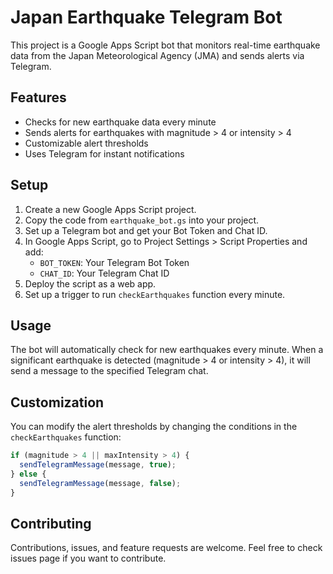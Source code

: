 # Japan Earthquake Telegram Bot

This project is a Google Apps Script bot that monitors real-time earthquake data from the Japan Meteorological Agency (JMA) and sends alerts via Telegram.

## Features

- Checks for new earthquake data every minute
- Sends alerts for earthquakes with magnitude > 4 or intensity > 4
- Customizable alert thresholds
- Uses Telegram for instant notifications

## Setup

1. Create a new Google Apps Script project.
2. Copy the code from `earthquake_bot.gs` into your project.
3. Set up a Telegram bot and get your Bot Token and Chat ID.
4. In Google Apps Script, go to Project Settings > Script Properties and add:
   - `BOT_TOKEN`: Your Telegram Bot Token
   - `CHAT_ID`: Your Telegram Chat ID
5. Deploy the script as a web app.
6. Set up a trigger to run `checkEarthquakes` function every minute.

## Usage

The bot will automatically check for new earthquakes every minute. When a significant earthquake is detected (magnitude > 4 or intensity > 4), it will send a message to the specified Telegram chat.

## Customization

You can modify the alert thresholds by changing the conditions in the `checkEarthquakes` function:

```javascript
if (magnitude > 4 || maxIntensity > 4) {
  sendTelegramMessage(message, true);
} else {
  sendTelegramMessage(message, false);
}
```

## Contributing

Contributions, issues, and feature requests are welcome. Feel free to check issues page if you want to contribute.
